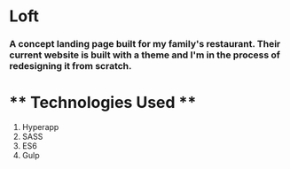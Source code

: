 # Loft

### A concept landing page built for my family's restaurant. Their current website is built with a theme and I'm in the process of redesigning it from scratch.


# ** Technologies Used **
1. Hyperapp
2. SASS
3. ES6
4. Gulp

